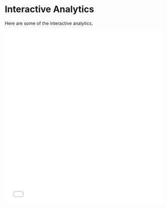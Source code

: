 # Interactive Analytics

Here are some of the interactive analytics.

<iframe src="interactivenumpeoplegraph.html"
        sandbox="allow-same-origin allow-scripts"
        width="500"
        height="550"
        scrolling="no"
        seamless="seamless"
        frameborder="0" style="display: block; margin-left: auto; margin-right: auto; width: 500">
</iframe>